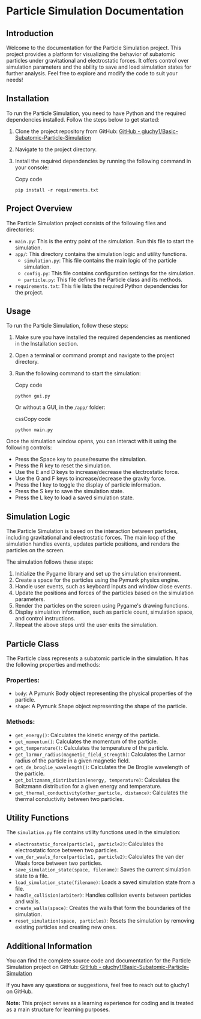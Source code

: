 
# Particle Simulation Documentation

## Introduction

Welcome to the documentation for the Particle Simulation project. This project provides a platform for visualizing the behavior of subatomic particles under gravitational and electrostatic forces. It offers control over simulation parameters and the ability to save and load simulation states for further analysis. Feel free to explore and modify the code to suit your needs!

## Installation

To run the Particle Simulation, you need to have Python and the required dependencies installed. Follow the steps below to get started:

1.  Clone the project repository from GitHub: [GitHub - gluchy1/Basic-Subatomic-Particle-Simulation](https://github.com/gluchy1/Basic-Subatomic-Particle-Simulation)
2.  Navigate to the project directory.
3.  Install the required dependencies by running the following command in your console:
    
    Copy code
    
    `pip install -r requirements.txt` 
    

## Project Overview

The Particle Simulation project consists of the following files and directories:

-   `main.py`: This is the entry point of the simulation. Run this file to start the simulation.
-   `app/`: This directory contains the simulation logic and utility functions.
    -   `simulation.py`: This file contains the main logic of the particle simulation.
    -   `config.py`: This file contains configuration settings for the simulation.
    -   `particle.py`: This file defines the Particle class and its methods.
-   `requirements.txt`: This file lists the required Python dependencies for the project.

## Usage

To run the Particle Simulation, follow these steps:

1.  Make sure you have installed the required dependencies as mentioned in the Installation section.
2.  Open a terminal or command prompt and navigate to the project directory.
3.  Run the following command to start the simulation:
    
    Copy code
    
    `python gui.py` 
    
    Or without a GUI, in the `/app/` folder:
    
    cssCopy code
    
    `python main.py` 
    

Once the simulation window opens, you can interact with it using the following controls:

-   Press the Space key to pause/resume the simulation.
-   Press the R key to reset the simulation.
-   Use the E and D keys to increase/decrease the electrostatic force.
-   Use the G and F keys to increase/decrease the gravity force.
-   Press the I key to toggle the display of particle information.
-   Press the S key to save the simulation state.
-   Press the L key to load a saved simulation state.

## Simulation Logic

The Particle Simulation is based on the interaction between particles, including gravitational and electrostatic forces. The main loop of the simulation handles events, updates particle positions, and renders the particles on the screen.

The simulation follows these steps:

1.  Initialize the Pygame library and set up the simulation environment.
2.  Create a space for the particles using the Pymunk physics engine.
3.  Handle user events, such as keyboard inputs and window close events.
4.  Update the positions and forces of the particles based on the simulation parameters.
5.  Render the particles on the screen using Pygame's drawing functions.
6.  Display simulation information, such as particle count, simulation space, and control instructions.
7.  Repeat the above steps until the user exits the simulation.

## Particle Class

The Particle class represents a subatomic particle in the simulation. It has the following properties and methods:

### Properties:

-   `body`: A Pymunk Body object representing the physical properties of the particle.
-   `shape`: A Pymunk Shape object representing the shape of the particle.

### Methods:

-   `get_energy()`: Calculates the kinetic energy of the particle.
-   `get_momentum()`: Calculates the momentum of the particle.
-   `get_temperature()`: Calculates the temperature of the particle.
-   `get_larmor_radius(magnetic_field_strength)`: Calculates the Larmor radius of the particle in a given magnetic field.
-   `get_de_broglie_wavelength()`: Calculates the De Broglie wavelength of the particle.
-   `get_boltzmann_distribution(energy, temperature)`: Calculates the Boltzmann distribution for a given energy and temperature.
-   `get_thermal_conductivity(other_particle, distance)`: Calculates the thermal conductivity between two particles.

## Utility Functions

The `simulation.py` file contains utility functions used in the simulation:

-   `electrostatic_force(particle1, particle2)`: Calculates the electrostatic force between two particles.
-   `van_der_waals_force(particle1, particle2)`: Calculates the van der Waals force between two particles.
-   `save_simulation_state(space, filename)`: Saves the current simulation state to a file.
-   `load_simulation_state(filename)`: Loads a saved simulation state from a file.
-   `handle_collision(arbiter)`: Handles collision events between particles and walls.
-   `create_walls(space)`: Creates the walls that form the boundaries of the simulation.
-   `reset_simulation(space, particles)`: Resets the simulation by removing existing particles and creating new ones.

## Additional Information

You can find the complete source code and documentation for the Particle Simulation project on GitHub: [GitHub - gluchy1/Basic-Subatomic-Particle-Simulation](https://github.com/gluchy1/Basic-Subatomic-Particle-Simulation)

If you have any questions or suggestions, feel free to reach out to gluchy1 on GitHub.

**Note:** This project serves as a learning experience for coding and is treated as a main structure for learning purposes.